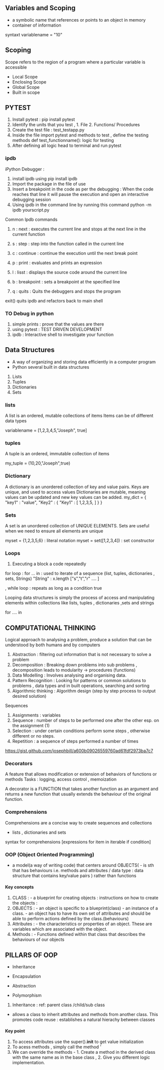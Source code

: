 ## Variables and Scoping 
- a symbolic name that references or points to an object in memory 
- container of information 

syntaxt 
variablename = "10"

## Scoping 
Scope refers to the region of a program where a particular variable is accessible 

- Local Scope 
- Enclosing Scope 
- Global Scope 
- Built in scope 


## PYTEST 
1. Install pytest : pip install pytest
2. Identify the units that you test , 1. File 2. Functions/ Procedures 
3. Create the test file : test_testapp.py
4. Inside the file import pytest and methods to test , define the testing methods 
def test_functionname():
    logic for testing 
5. After defining all logic head to terminal and run pytest 


### ipdb 
iPython Debugger : 
1. install ipdb using pip install ipdb 
2. Import the package in the file of use 
3. Insert a breakpoint in the code as per the debugging : When the code reaches that line it will pause the execution and open an interactive debugging session
4. Using ipdb in the command line by running this command 
python -m ipdb yourscript.py

Common Ipdb commands 
1. n : next : executes the current line and stops at the next line in the current function

2. s : step : step into the function called in the current line 
3. c : continue : continue the execution until the next break point 
4. p : print : evaluates and prints an expression 
5. l : lisst : displays the source code around the current line
6. b : breakpoint : sets a breakpoint at the specified line
7. q : quits : Quits the debuggers and stops the program

exit()  quits ipdb and refactors back to main shell

### TO Debug in python 
1. simple prints : prove that the values are there 
2. using pytest : TEST DRIVEN DEVELOPMENT 
3. ipdb : Interactive shell to investigate your function


## Data Structures
- A way of organizing and storing data efficiently in a computer program 
- Python several built in data structures 
1. Lists 
2. Tuples 
3. Dictionaries 
4. Sets 


### lists 
A list is an ordered, mutable collections of items 
Items can be of different data types 

variablename = [1,2,3,4,5,"Joseph", true]

### tuples 
A tuple is an ordered, immutable collection of items 

my_tuple = (10,20,"Joseph",true)

### Dictionary 
A dictionary is an unordered collection of key and value pairs. Keys are unique, and used to access values 
Dictionaries are mutable, meaning values can be updated and new key values can be added. 
my_dict = {
    "key1" : "value",
    "Key2" : {
        "Key1" : [
            1,2,3,5,
        ]
    }
}


### Sets 
A set is an unordered collection of UNIQUE ELEMENTS. Sets are useful when we need to ensure all elements are unique 

myset = {1,2,3,5,6} : literal notation
myset = set([1,2,3,4]) : set constructor

### Loops 
1. Executing a block a code repeatedly 

for loop : for ...  in  : used to iterate of a sequence (list, tuples, dictionaries , sets, Strings)
"String" : x.length  ["s","t","r" .... ]


, while loop : repeats as long as a condition true 


Looping data structures is simply the process of access and manipulating elements within collections like lists, tuples , dictionaries ,sets and strings 

for .... in 


## COMPUTATIONAL THINKING 
Logical approach to analysing a problem, produce a solution that can be understood by both humans and by computers

1. Abstraction : filtering out information that is not necessary to solve a problem 
2. Decomposition : Breaking down problems into sub problems , decomposition leads to modularity -> procedures (functions)
3. Data Modelling : Involves analysing and organising data. 
4. Pattern Recognition : Looking for patterns or common solutions to problems , data types and in built operations, searching and sorting 
5. Algorithmic thinking : Algorithm design (step by step process to output desired solution)


Sequences 
1. Assignments : variables 
2. Sequence : number of steps to be performed one after the other esp. on the assignment (1)
3. Selection : under certain conditions perform some steps , otherwise different or no steps.
4. Repetition : a sequence of steps performed a number of times 

https://gist.github.com/josephbill/a600b09026559760ad61fdf2973ba7c7


### Decorators 
A feature that allows modification or extension of behaviors of functions or methods 
Tasks : logging, access control , memoization

A decorator  is a FUNCTION that takes another function as an argument and returns a new function that usually extends the behaviour of the original function.  


### Comprehensions 
Comprehensions are a concise way to create sequences and collections 
- lists , dictionaries and sets
 
syntax for comprehensions 
[expressions for item in iterable if condition]


### OOP (Object Oriented Programming)
- a model(a way of writing code) that centers around OBJECTS( - is sth that has behaviours i.e. methods and attributes / data type : data structure that contains key/value pairs ) rather than functions

#### Key concepts 
1. CLASS : - a blueprint for creating objects : instructions on how to create the objects : 
2. OBJECTS : - an object is specific to a blueprint(class)
             - an instance of a class. 
             - an object has to have its own set of attributes and should be able to perform actions defined by the class.(behaviours)
3. Attributes : - the characteristics or properties of an object. These are variables which are associated with the object. 
4. Methods : - Functions defined within that class that describes the behaviours of our objects


## PILLARS OF OOP 
 - Inheritance  

 - Encapsulation 
 - Abstraction 
 - Polymorphism  


1. Inheritance : ref: parent class /child/sub class 

- allows a class to inherit attributes and methods from another class. This promotes code reuse : establishes a natural hierachy between classes 
 #### Key point 
 1. To access attributes use the super().__init__ to get value initialization 
 2. To acess methods , simply call the method '
 3. We can override the methods - 1. Create a method in the derived class with the same name as in the base class , 2. Give you different logic implementation.



